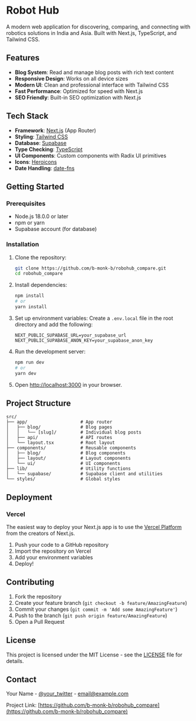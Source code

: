 # Robot Hub

A modern web application for discovering, comparing, and connecting with robotics solutions in India and Asia. Built with Next.js, TypeScript, and Tailwind CSS.

## Features

- **Blog System**: Read and manage blog posts with rich text content
- **Responsive Design**: Works on all device sizes
- **Modern UI**: Clean and professional interface with Tailwind CSS
- **Fast Performance**: Optimized for speed with Next.js
- **SEO Friendly**: Built-in SEO optimization with Next.js

## Tech Stack

- **Framework**: [Next.js](https://nextjs.org/) (App Router)
- **Styling**: [Tailwind CSS](https://tailwindcss.com/)
- **Database**: [Supabase](https://supabase.com/)
- **Type Checking**: [TypeScript](https://www.typescriptlang.org/)
- **UI Components**: Custom components with Radix UI primitives
- **Icons**: [Heroicons](https://heroicons.com/)
- **Date Handling**: [date-fns](https://date-fns.org/)

## Getting Started

### Prerequisites

- Node.js 18.0.0 or later
- npm or yarn
- Supabase account (for database)

### Installation

1. Clone the repository:
   ```bash
   git clone https://github.com/b-monk-b/robohub_compare.git
   cd robohub_compare
   ```

2. Install dependencies:
   ```bash
   npm install
   # or
   yarn install
   ```

3. Set up environment variables:
   Create a `.env.local` file in the root directory and add the following:
   ```
   NEXT_PUBLIC_SUPABASE_URL=your_supabase_url
   NEXT_PUBLIC_SUPABASE_ANON_KEY=your_supabase_anon_key
   ```

4. Run the development server:
   ```bash
   npm run dev
   # or
   yarn dev
   ```

5. Open [http://localhost:3000](http://localhost:3000) in your browser.

## Project Structure

```
src/
├── app/                    # App router
│   ├── blog/               # Blog pages
│   │   └── [slug]/         # Individual blog posts
│   ├── api/                # API routes
│   └── layout.tsx          # Root layout
├── components/             # Reusable components
│   ├── blog/               # Blog components
│   ├── layout/             # Layout components
│   └── ui/                 # UI components
├── lib/                    # Utility functions
│   └── supabase/           # Supabase client and utilities
└── styles/                 # Global styles
```

## Deployment

### Vercel

The easiest way to deploy your Next.js app is to use the [Vercel Platform](https://vercel.com/new?utm_medium=default-template&filter=next.js&utm_source=create-next-app&utm_campaign=create-next-app-readme) from the creators of Next.js.

1. Push your code to a GitHub repository
2. Import the repository on Vercel
3. Add your environment variables
4. Deploy!

## Contributing

1. Fork the repository
2. Create your feature branch (`git checkout -b feature/AmazingFeature`)
3. Commit your changes (`git commit -m 'Add some AmazingFeature'`)
4. Push to the branch (`git push origin feature/AmazingFeature`)
5. Open a Pull Request

## License

This project is licensed under the MIT License - see the [LICENSE](LICENSE) file for details.

## Contact

Your Name - [@your_twitter](https://twitter.com/your_twitter) - email@example.com

Project Link: [https://github.com/b-monk-b/robohub_compare](https://github.com/b-monk-b/robohub_compare)

